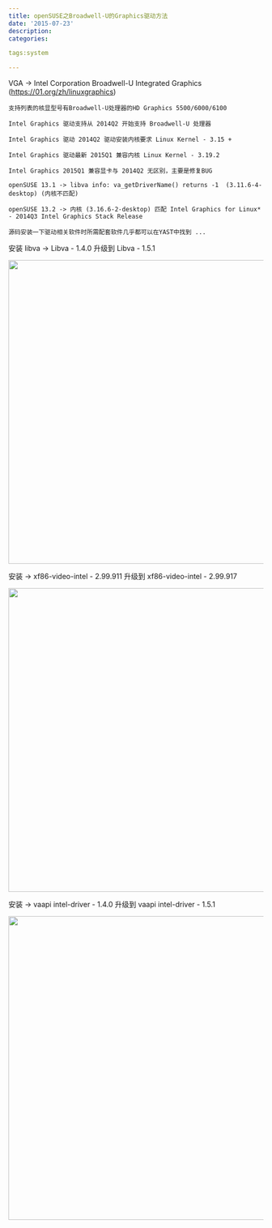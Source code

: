 ```yaml
---
title: openSUSE之Broadwell-U的Graphics驱动方法
date: '2015-07-23'
description:
categories:

tags:system

---
```


>

VGA -> Intel Corporation Broadwell-U Integrated Graphics (https://01.org/zh/linuxgraphics)

>

	支持列表的核显型号有Broadwell-U处理器的HD Graphics 5500/6000/6100

	Intel Graphics 驱动支持从 2014Q2 开始支持 Broadwell-U 处理器

	Intel Graphics 驱动 2014Q2 驱动安装内核要求 Linux Kernel - 3.15 +

	Intel Graphics 驱动最新 2015Q1 兼容内核 Linux Kernel - 3.19.2 

	Intel Graphics 2015Q1 兼容显卡与 2014Q2 无区别，主要是修复BUG

	openSUSE 13.1 -> libva info: va_getDriverName() returns -1  (3.11.6-4-desktop) (内核不匹配)
	 
	openSUSE 13.2 -> 内核 (3.16.6-2-desktop) 匹配 Intel Graphics for Linux* - 2014Q3 Intel Graphics Stack Release

	源码安装一下驱动相关软件时所需配套软件几乎都可以在YAST中找到 ...

>

安装 libva -> Libva - 1.4.0 升级到 Libva - 1.5.1

>

<img src="{{urls.media}}/openSUSE之Broadwell-U的Graphics驱动方法/1.png" alt="" width="600" hight="200" >

>

安装 -> xf86-video-intel - 2.99.911 升级到 xf86-video-intel - 2.99.917

>

<img src="{{urls.media}}/openSUSE之Broadwell-U的Graphics驱动方法/2.png" alt="" width="600" hight="120" >

>

安装 -> vaapi intel-driver - 1.4.0 升级到 vaapi intel-driver - 1.5.1

>

<img src="{{urls.media}}/openSUSE之Broadwell-U的Graphics驱动方法/3.png" alt="" width="600" hight="600" >



